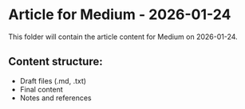 # Article for Medium - 2026-01-24

This folder will contain the article content for Medium on 2026-01-24.

## Content structure:
- Draft files (.md, .txt)
- Final content
- Notes and references

